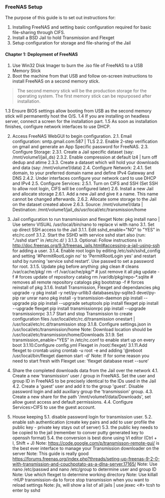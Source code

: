 ### FreeNAS Setup ###
The purpose of this guide is to set out instructions for:
1. Installing FreeNAS and setting basic configuration required for basic file-sharing through CIFS.
2. Install a BSD Jail to hold Transmission and Flexget
3. Setup configuration for storage and file-sharing of the Jail

#### Chapter 1: Deployment of FreeNAS ####
1. Use Win32 Disk Imager to burn the .iso file of FreeNAS to a USB Memory Stick
2. Boot the machine from that USB and follow on-screen instructions to install FreeNAS on a second memory stick.

> The second memory stick will be the production storage for the operating system. The first memory stick can be repurposed after installation.

1.3 Ensure BIOS settings allow booting from USB as the second memory stick will permanently host the O/S.
	1.4 If you are installing on headless server, connect a screen for the installation part.
	1.5 As soon as installation finishes, configure network interfaces to use DHCP.

2. Access FreeNAS WebGUI to begin configuration.
	2.1. Email configuration:	smtp.gmail.com:587 | TLS
	2.2. Enable 2-step verification on gmail and generate an App Specific password for FreeNAS.
	2.3. Configure Storage:
		2.3.1. Create a Jail specific dataset (say: /mnt/volume1/jail_ds)
		2.3.2. Enable compression at default lz4 | turn off dedup and atime
		2.3.3. Create a dataset which will hold your downloads and data (say: /mnt/volume1/data)
	2.4. Configure Network:
		2.4.1. Set domain, to your preferred domain name and define IPv4 Gateway and DNS
		2.4.2. Under interfaces configure your network card to use DHCP and IPv4
	2.5. Configure Services:
		2.5.1. Turn on CIFS and SSH (Set SSH to allow root login, CIFS will be configured later)
	2.6. Install a new Jail and allocate storage
		2.6.1. Add a new Jail and give it a name. This name cannot be changed afterwards.
		2.6.2. Allocate some storage to the Jail on the dataset created above
		2.6.3. Source: /mnt/volume1/data | Destination: /mnt/volume1/jail_ds/usr/local/etc/transmission/home

3. Jail configuration to run transmission and flexget
Note: pkg install  nano | Use setenv VISUAL /usr/local/bin/nano to replace vi with nano
	3.1. Set up direct SSH access to the Jail
		3.1.1. Edit sshd_enable="NO" to "YES" in etc/rc.conf
		3.1.2. Start the SSHD with service sshd start also (run: "./sshd start" in /etc/rc.d/ )
		3.1.3. Optional: Follow instructions in http://doc.freenas.org/9.3/freenas_jails.html#accessing-a-jail-using-ssh for adding a user.
		3.1.4. Enable root login by editing /etc/ssh/sshd_config and setting '#PermitRootLogin no' to 'PermitRootLogin yes' and restart sshd by running 'service sshd restart'. Use passwd to set a password for root.
		3.1.5. Update pkg before anything:
			pkg clean 						# cleans /var/cache/pkg/
			rm -rf /var/cache/pkg/* 		# just remove it all
			pkg update -f 					# forces update  of repository catalog
			rm /var/db/pkg/repo-*.sqlite 	# removes all remote repository catalogs
			pkg bootstrap -f 				# forces reinstall of pkg
		3.1.6. Install Transmission, Flexget and dependancies
			pkg upgrade -y
			pkg install -y net/py-urllib3 databases/py-sqlite3 devel/py-pip rar unrar nano
			pkg install -y transmission-daemon
			pip install --upgrade pip
			pip install --upgrade setuptools
			pip install flexget
			pip install --upgrade flexget
			pip install transmissionrpc
			pip install --upgrade transmissionrpc
		3.1.7 Start and stop Transmission to create configuration files
				/usr/local/etc/rc.d/transmission onestart | /usr/local/etc/rc.d/transmission stop
		3.1.8. Configure settings.json in /usr/local/etc/transmission/home
		Note: Download location should be /usr/local/etc/transmission/home/Downloads
		3.1.9. Set transmission_enable="YES" in /etc/rc.conf to enable start up on every boot
		3.1.10.Configure config.yml Flexget in /root/.flexget/
		3.1.11.Add flexget to crontab using crontab -u root -e
 and adding '@reboot /usr/local/bin/flexget daemon start -d'
		Note: If for some reason you need to start fresh with Flexget use: 'flexget database reset --sure'
4. Share the completed downloads data from the Jail over the network
	4.1. Create a new 'transmission' user / group in FreeNAS. Set the user and group ID in FreeNAS to be precisely identical to the IDs used in the Jail
	4.2. Create a 'guest' user and add it to the group 'guest'. Disable password login and add auxiliary group the 'transmission' group.
	4.3. Create a new share for the path '/mnt/volume1/data/Downloads', set allow guest access and default permissions.
	4.4. Configure Services>CIFS to use the guest account.
5. House keeping
	5.1. disable password login for transmission user.
	5.2. enable ssh authentication (create key pairs and add to user profile the public key - private key stays out of server)
	5.3. the public key needs to be copied to the jail (remember to conver putty generated key to openssh format)
	5.4. the conversion is best done using VI editor (Ctrl + I, Shift + J)
	Note: https://code.google.com/p/transmisson-remote-gui/ is the best ever interface to manage your Transmission downloader on the server
	Note: This guide is really good https://forums.freenas.org/index.php?threads/seting-up-freenas-9-2-0-with-transmission-and-couchpotato-as-a-dlna-server.17165/
	Note: Use  nano /etc/passwd and nano /etc/group to determine user and group ID
	Note: Use which flexget to determine working directory
	Note: Use killall -HUP transmission-da to force stop transmission when you want to reload settings
	Note: jls, will show a list of all jails | use jexec <#> tcsh to enter by sshd
